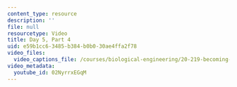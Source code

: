```yaml
---
content_type: resource
description: ''
file: null
resourcetype: Video
title: Day 5, Part 4
uid: e59b1cc6-3485-b384-b0b0-30ae4ffa2f78
video_files:
  video_captions_file: /courses/biological-engineering/20-219-becoming-the-next-bill-nye-writing-and-hosting-the-educational-show-january-iap-2015/day-5-storytellers-toolkit-pt.-3/day-5-part-4/02NyrrxEGqM.vtt
video_metadata:
  youtube_id: 02NyrrxEGqM
---
```

